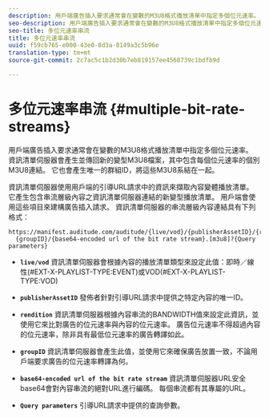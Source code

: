```yaml
---
description: 用戶端廣告插入要求通常會在變數的M3U8格式播放清單中指定多個位元速率。 資訊清單伺服器會產生並傳回新的變型M3U8檔案，其中包含每個位元速率的個別M3U8連結。 它也會產生唯一的群組ID，將這些M3U8系結在一起。
seo-description: 用戶端廣告插入要求通常會在變數的M3U8格式播放清單中指定多個位元速率。 資訊清單伺服器會產生並傳回新的變型M3U8檔案，其中包含每個位元速率的個別M3U8連結。 它也會產生唯一的群組ID，將這些M3U8系結在一起。
seo-title: 多位元速率串流
title: 多位元速率串流
uuid: f59cb765-e000-43e0-8d3a-8149a3c5b96e
translation-type: tm+mt
source-git-commit: 2c7ac5c1b2d30b7eb819157ee4568739c1bdfb9d

---
```



# 多位元速率串流 {#multiple-bit-rate-streams}

用戶端廣告插入要求通常會在變數的M3U8格式播放清單中指定多個位元速率。 資訊清單伺服器會產生並傳回新的變型M3U8檔案，其中包含每個位元速率的個別M3U8連結。 它也會產生唯一的群組ID，將這些M3U8系結在一起。

資訊清單伺服器使用用戶端的引導URL請求中的資訊來擷取內容變體播放清單。 它產生包含串流層級內容之資訊清單伺服器連結的新變型播放清單。 用戶端會使用這些項目來建構廣告插入請求。 資訊清單伺服器的串流層級內容連結具有下列格式：

```
https://manifest.auditude.com/auditude/{live/vod}/{publisherAssetID}/{rendition}/
  {groupID}/{base64-encoded url of the bit rate stream}.[m3u8]?{Query parameters}
```

* **`live/vod`** 資訊清單伺服器會根據內容的播放清單類型來設定此值：即時／線性(#EXT-X-PLAYLIST-TYPE:EVENT)或VOD(#EXT-X-PLAYLIST-TYPE:VOD)

* **`publisherAssetID`** 發佈者針對引導URL請求中提供之特定內容的唯一ID。

* **`rendition`** 資訊清單伺服器根據內容串流的BANDWIDTH值來設定此資訊，並使用它來比對廣告的位元速率與內容的位元速率。 廣告位元速率不得超過內容的位元速率，除非具有最低位元速率的廣告轉譯如此。

* **`groupID`** 資訊清單伺服器會產生此值，並使用它來確保廣告放置一致，不論用戶端要求廣告的位元速率轉譯為何。

* **`base64-encoded url of the bit rate stream`** 資訊清單伺服器URL安全base64會對內容串流的絕對URL進行編碼。 每個串流都有其專屬的URL。

* **`Query parameters`** 引導URL請求中提供的查詢參數。

